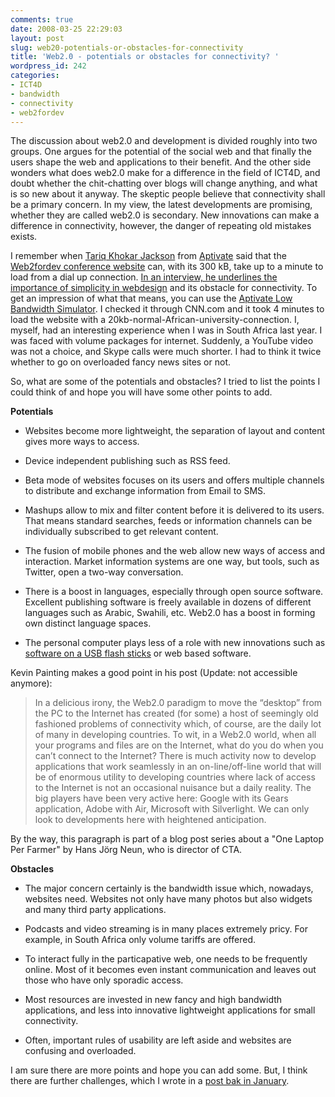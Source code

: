 ```yaml
---
comments: true
date: 2008-03-25 22:29:03
layout: post
slug: web20-potentials-or-obstacles-for-connectivity
title: 'Web2.0 - potentials or obstacles for connectivity? '
wordpress_id: 242
categories:
- ICT4D
- bandwidth
- connectivity
- web2fordev
---
```


The discussion about web2.0 and development is divided roughly into two groups. One argues for the potential of the social web and that finally the users shape the web and applications to their benefit. And the other side wonders what does web2.0 make for a difference in the field of ICT4D, and doubt whether the chit-chatting over blogs will change anything, and what is so new about it anyway. The skeptic people believe that connectivity shall be a primary concern. In my view, the latest developments are promising, whether they are called web2.0 is secondary.  New innovations can make a difference in connectivity, however, the danger of repeating old mistakes exists.

I remember when [Tariq Khokar Jackson](http://www.aptivate.org/Home.html)  from  [Aptivate](http://www.loband.org/loband/simulator.jsp) said that the [Web2fordev conference website](http://www.web2fordev.net/) can, with its 300 kB, take up to a minute to load from a dial up connection.  [In an interview, he underlines the importance of simplicity in webdesign](http://ictupdate.cta.int/en/feature_articles/web_2_0_for_low_bandwidth) and its obstacle for connectivity.  To get an impression of what that means, you can use the [Aptivate Low Bandwidth Simulator](http://www.loband.org/loband/simulator.jsp). I checked it through CNN.com and it took 4 minutes to load the website with a 20kb-normal-African-university-connection. I, myself, had an interesting experience when I was in South Africa last year. I was faced with volume packages for internet. Suddenly, a YouTube video was not a choice, and Skype calls were much shorter. I had to think it twice whether to go on overloaded fancy news sites or not.

So, what are some of the potentials and obstacles? I tried to list the points I could think of and hope you will have some other points to add.

**Potentials**



	
  * Websites become more lightweight, the separation of layout and content gives more ways to access.

	
  * Device independent publishing such as RSS feed.

	
  * Beta mode of websites focuses on its users and offers multiple channels to distribute and exchange information from Email to SMS.

	
  * Mashups allow to mix and filter content before it is delivered to its users. That means standard searches, feeds or information channels can be individually subscribed to get relevant content.

	
  * The fusion of mobile phones and the web allow new ways of access and interaction. Market information systems are one way, but tools, such as Twitter, open a two-way conversation.

	
  * There is a boost in languages, especially through open source software. Excellent publishing software is freely available in dozens of different languages such as Arabic, Swahili, etc. Web2.0 has a boost in forming own distinct language spaces.

	
  * The personal computer plays less of a role with new innovations such as [software on a USB flash sticks](http://twowhizzy.blogspot.com/2008/03/making-portable-apps-tool-box.html) or web based software.


Kevin Painting makes a good point in his post (Update: not accessible anymore):


> In a delicious irony, the Web2.0 paradigm to move the “desktop” from the PC to the Internet has created (for some) a host of seemingly old fashioned problems of connectivity which, of course, are the daily lot of many in developing countries. To wit, in a Web2.0 world, when all your programs and files are on the Internet, what do you do when you can’t connect to the Internet? There is much activity now to develop applications that work seamlessly in an on-line/off-line world that will be of enormous utility to developing countries where lack of access to the Internet is not an occasional nuisance but a daily reality. The big players have been very active here: Google with its Gears application, Adobe with Air, Microsoft with Silverlight. We can only look to developments here with heightened anticipation.


By the way,  this paragraph is part of a blog post series about a "One Laptop Per Farmer" by Hans Jörg Neun, who is director of CTA.


> 
**Obstacles**



	
  * The major concern certainly is the bandwidth issue which, nowadays, websites need. Websites not only have many photos but also widgets and many third party applications.

	
  * Podcasts and video streaming is in many places extremely pricy. For example, in South Africa only volume tariffs are offered.

	
  * To interact fully in the particapative web, one needs to be frequently online. Most of it becomes even instant communication and leaves out those who have only sporadic access.

	
  * Most resources are invested in new fancy and high bandwidth applications, and less into innovative lightweight applications for small connectivity.

	
  * Often, important rules of usability are left aside and websites are confusing and overloaded.


I am sure there are more points and hope you can add some. But, I think there are further challenges, which I wrote in a [post bak in January](http://www.crisscrossed.net/2008/01/21/7-concerns-about-the-web-in-2008/).
